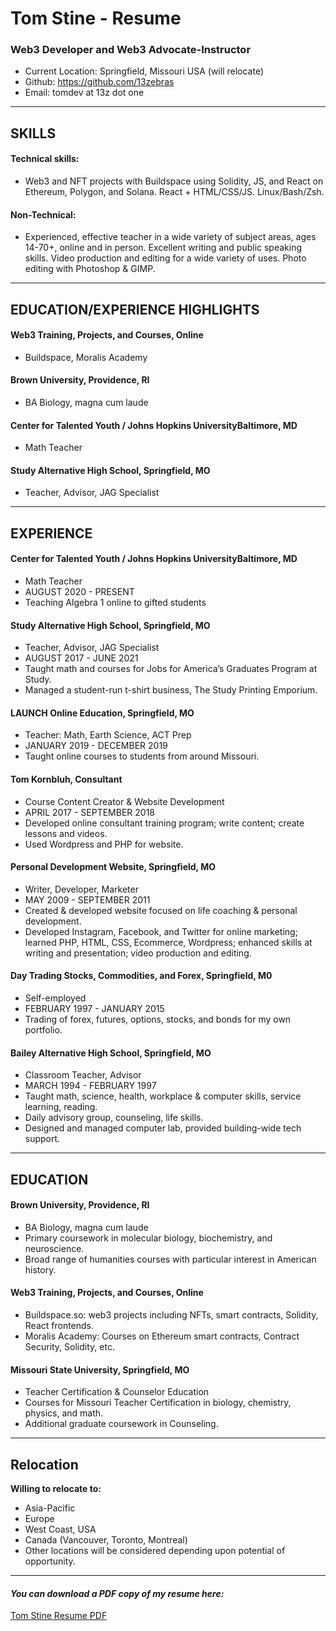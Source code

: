 # Tom Stine - Resume

### Web3 Developer and Web3 Advocate-Instructor

- Current Location: Springfield, Missouri USA (will relocate)
- Github: https://github.com/13zebras
- Email: tomdev at 13z dot one

---

## SKILLS

#### Technical skills:  

- Web3 and NFT projects with Buildspace using Solidity, JS, and React on Ethereum, Polygon, and Solana. React + HTML/CSS/JS. Linux/Bash/Zsh. 

#### Non-Technical:

- Experienced, effective teacher in a wide variety of subject areas, ages 14-70+, online and in person. Excellent writing and public speaking skills. Video production and editing for a wide variety of uses. Photo editing with Photoshop & GIMP. 

---

## EDUCATION/EXPERIENCE HIGHLIGHTS

#### Web3 Training, Projects, and Courses, Online

- Buildspace, Moralis Academy

#### Brown University, Providence, RI

- BA Biology, magna cum laude

#### Center for Talented Youth / Johns Hopkins UniversityBaltimore, MD

- Math Teacher
    
#### Study Alternative High School, Springfield, MO

- Teacher, Advisor, JAG Specialist

---

## EXPERIENCE

#### Center for Talented Youth / Johns Hopkins UniversityBaltimore, MD

- Math Teacher
- AUGUST 2020 - PRESENT
- Teaching Algebra 1 online to gifted students
    
#### Study Alternative High School, Springfield, MO

- Teacher, Advisor, JAG Specialist
- AUGUST 2017 - JUNE 2021
- Taught math and courses for Jobs for America’s Graduates Program at Study.
- Managed a student-run t-shirt business, The Study Printing Emporium.
    
#### LAUNCH Online Education, Springfield, MO

- Teacher: Math, Earth Science, ACT Prep
- JANUARY 2019 - DECEMBER 2019
- Taught online courses to students from around Missouri.
    
#### Tom Kornbluh, Consultant

- Course Content Creator & Website Development
- APRIL 2017 - SEPTEMBER 2018
- Developed online consultant training program; write content; create lessons and videos.
- Used Wordpress and PHP for website.
    
#### Personal Development Website, Springfield, MO

- Writer, Developer, Marketer
- MAY 2009 - SEPTEMBER 2011
- Created & developed website focused on life coaching & personal development.
- Developed Instagram, Facebook, and Twitter for online marketing; learned PHP, HTML, CSS, Ecommerce, Wordpress; enhanced skills at writing and presentation; video production and editing.
    
#### Day Trading Stocks, Commodities, and Forex, Springfield, M0

- Self-employed
- FEBRUARY 1997 - JANUARY 2015
- Trading of forex, futures, options, stocks, and bonds for my own portfolio.

#### Bailey Alternative High School, Springfield, MO

- Classroom Teacher, Advisor
- MARCH 1994 - FEBRUARY 1997
- Taught math, science, health, workplace & computer skills, service learning, reading.
- Daily advisory group, counseling, life skills.
- Designed and managed computer lab, provided building-wide tech support.

---

## EDUCATION

#### Brown University, Providence, RI

- BA Biology, magna cum laude
- Primary coursework in molecular biology, biochemistry, and neuroscience.
- Broad range of humanities courses with particular interest in American history.

#### Web3 Training, Projects, and Courses, Online

- Buildspace.so: web3 projects including NFTs, smart contracts, Solidity, React frontends.
- Moralis Academy: Courses on Ethereum smart contracts, Contract Security, Solidity, etc.

#### Missouri State University, Springfield, MO

- Teacher Certification & Counselor Education
- Courses for Missouri Teacher Certification in biology, chemistry, physics, and math.
- Additional graduate coursework in Counseling.

---

## Relocation

**Willing to relocate to:**
- Asia-Pacific
- Europe
- West Coast, USA
- Canada (Vancouver, Toronto, Montreal)
- Other locations will be considered depending upon potential of opportunity.

---

#### *You can download a PDF copy of my resume here:*

[Tom Stine Resume PDF](https://github.com/13zebras/about-tom/raw/main/documents/tom_stine_resume_2021-12-14.pdf)